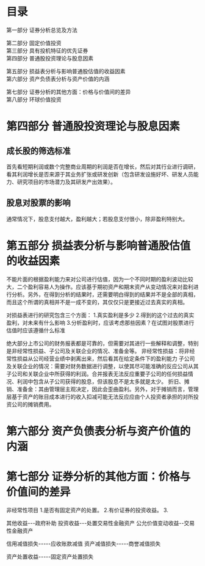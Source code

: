 # 目录
第一部分 证券分析总览及方法   

第二部分 固定价值投资   
第三部分 具有投机特征的优先证券   
第四部分 普通股投资理论与股息因素   

第五部分 损益表分析与影响普通股估值的收益因素   
第六部分 资产负债表分析与资产价值的内涵   

第七部分 证券分析的其他方面：价格与价值间的差异   
第八部分 环球价值投资   

# 第四部分 普通股投资理论与股息因素 
## 成长股的筛选标准
首先看短期利润或数个完整商业周期的利润是否在增长，然后对其行业进行调研，看其利润增长是否来源于其业务扩张或研发创新（包含研发设施好坏、研发人员能力、研究项目的市场潜力及其研发产出效果）。

## 股息对股票的影响
通常情况下，股息支付越大，盈利越大；若股息支付很小，除非盈利特别大。

# 第五部分 损益表分析与影响普通股估值的收益因素

不能片面的根据盈利能力来对公司进行估值，因为一个不同时期的盈利波动比较大，二个盈利容易人为操作。应该基于期初资产和期末资产从变动情况来对盈利进行分析。另外，在得到分析的结果时，还需要明白得到的结果并不是全部的真相，而且这个所谓的真相并不是一成不变的，其仅仅只是更接近过去真实的真相。

对损益表进行的研究包含三个方面：
1.真实盈利是多少
2.得到的这个过去的真实盈利，对未来有什么影响
3.分析盈利时，应该考虑那些因素？在试图对股票进行估值时应该遵循什么标准

绝大部分上市公司的财务报表都是可靠的，但需要对其进行一些解释和调整，特别是非经常性损益、子公司及关联企业的情况、准备金等。
非经常性损益：将非经常性损益从公司经营业绩中剥离出来，然后看其在给定条件下的盈利能力
子公司及关联企业的情况：需要对财务数据进行调整，以使其尽可能准确的反应公司从其子公司和关联企业中所获得的利润。合并报表无法反应重要子公司的任何损益情况、利润中包含从子公司获得的股息，但该股息不是太多就是太少。
折旧、摊销、准备金：其由管理层主观决定，因此会歪曲盈利。另外，对于摊销而言，管理层基于资产的账目成本进行的收入扣减可能无法反应应由个人投资者承担的对所投资公司的摊销费用。

# 第六部分 资产负债表分析与资产价值的内涵
# 第七部分 证券分析的其他方面：价格与价值间的差异 

非经常性项目
1.是否有固定资产的处置。
2.有价证券的投资收益。
3.

其他收益---政府补助
投资收益---处置交易性金融资产
公允价值变动收益--交易性金融资产

信用减值损失-----应收账款减值
资产减值损失-----商誉减值损失

资产处置收益-----固定资产处置损失





